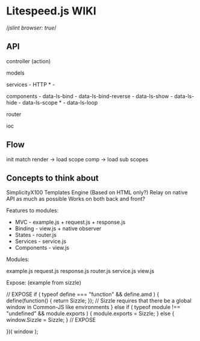 # Litespeed.js WIKI

/*jslint browser: true*/

API
---

controller (action)

models

services
    - HTTP *
    -

components
    - data-ls-bind
    - data-ls-bind-reverse
    - data-ls-show
    - data-ls-hide
    - data-ls-scope *
    - data-ls-loop

router

ioc

Flow
---

init
match
render -> load scope comp -> load sub scopes


Concepts to think about
---

SimplicityX100
Templates Engine (Based on HTML only?)
Relay on native API as much as possible
Works on both back and front?

Features to modules:

 * MVC - example.js + request.js + response.js
 * Binding - view.js + native observer
 * States - router.js
 * Services - service.js
 * Components - view.js

Modules:

example.js
request.js
response.js
router.js
service.js
view.js

Expose: (example from sizzle)

 // EXPOSE
 if ( typeof define === "function" && define.amd ) {
 define(function() { return Sizzle; });
 // Sizzle requires that there be a global window in Common-JS like environments
 } else if ( typeof module !== "undefined" && module.exports ) {
 module.exports = Sizzle;
 } else {
 window.Sizzle = Sizzle;
 }
 // EXPOSE

 })( window );

